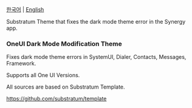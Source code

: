 [한국어](https://github.com/Inotia96/OneUI_Darkmode_Theme_Fix) | [English](https://github.com/Inotia96/OneUI_Darkmode_Theme_Fix/blob/main/README_en-US.md)

Substratum Theme that fixes the dark mode theme error in the Synergy app.


### OneUI Dark Mode Modification Theme

Fixes dark mode theme errors in SystemUI, Dialer, Contacts, Messages, Framework.

Supports all One UI Versions.



All sources are based on Substratum Template.

https://github.com/substratum/template

